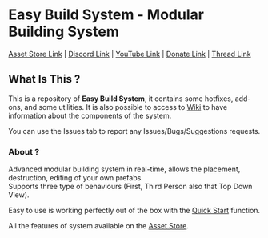 # Easy Build System - Modular Building System

[Asset Store Link](https://assetstore.unity.com/packages/templates/systems/easy-build-system-modular-building-system-45394) | [Discord Link](https://discord.gg/qFM6SNW) | [YouTube Link](https://www.youtube.com/channel/UCpqX66gZrAtGJmXJA5k-ciw/) | [Donate Link](https://www.paypal.me/AdsStudio12) | [Thread Link](https://forum.unity.com/threads/2017f-easy-build-system-official-thread.366086/)

## What Is This ?

This is a repository of **Easy Build System**, it contains some hotfixes, add-ons, and some utilities.
It is also possible to access to [Wiki](https://github.com/AdsCryptoz22/EasyBuildSystem/wiki) to have information about the components of the system.

You can use the Issues tab to report any Issues/Bugs/Suggestions requests.

### About ?

Advanced modular building system in real-time, allows the placement, destruction, editing of your own prefabs.<br>
Supports three type of behaviours (First, Third Person also that Top Down View).<br>

Easy to use is working perfectly out of the box with the [Quick Start](https://github.com/AdsCryptoz22/EasyBuildSystem/wiki/Quick-Start) function.

All the features of system available on the [Asset Store](https://assetstore.unity.com/packages/templates/systems/easy-build-system-modular-building-system-45394).
